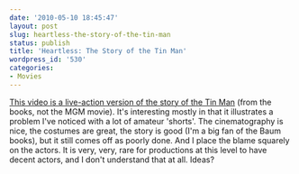 ```yaml
---
date: '2010-05-10 18:45:47'
layout: post
slug: heartless-the-story-of-the-tin-man
status: publish
title: 'Heartless: The Story of the Tin Man'
wordpress_id: '530'
categories:
- Movies
---
```


[This video is a live-action version of the story of the Tin Man](http://vimeo.com/11431902) (from the books, not the MGM movie).  It's interesting mostly in that it illustrates a problem I've noticed with a lot of amateur 'shorts'.  The cinematography is nice, the costumes are great, the story is good (I'm a big fan of the Baum books), but it still comes off as poorly done.  And I place the blame squarely on the actors.  It is very, very, rare for productions at this level to have decent actors, and I don't understand that at all.  Ideas?

